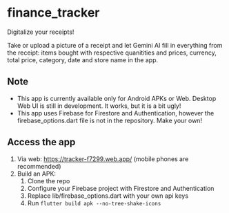 # finance_tracker

Digitalize your receipts! 

Take or upload a picture of a receipt and let Gemini AI fill in everything from the receipt: items bought with respective quanitities and prices, currency, total price, category, date and store name in the app.

## Note

- This app is currently available only for Android APKs or Web. Desktop Web UI is still in development. It works, but it is a bit ugly!
- This app uses Firebase for Firestore and Authentication, however the firebase_options.dart file is not in the repository. Make your own! 

## Access the app

1. Via web: https://tracker-f7299.web.app/ (mobile phones are recommended)
2. Build an APK:
     1. Clone the repo
     2. Configure your Firebase project with Firestore and Authentication
     3. Replace lib/firebase_options.dart with your own api keys
     4. Run `flutter build apk --no-tree-shake-icons`
